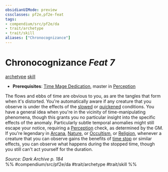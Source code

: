 ```yaml
---
obsidianUIMode: preview
cssclasses: pf2e,pf2e-feat
tags:
- compendium/src/pf2e/da
- trait/archetype
- trait/skill
aliases: ["Chronocognizance"]
---
```

# Chronocognizance  *Feat 7*  
[archetype](rules/traits/archetype.md "Archetype Feat Trait")  [skill](rules/traits/skill.md "Skill Feat Trait")  

- **Prerequisites**: [Time Mage Dedication](compendium/feats/time-mage-dedication-da.md), master in [Perception](compendium/skills.md#Perception)

The flows and ebbs of time are obvious to you, as are the tangles that form when it's distorted. You're automatically aware if any creature that you observe is under the effects of the [slowed](rules/conditions.md#Slowed) or [quickened](rules/conditions.md#Quickened) conditions. You have a general idea when you're in the vicinity of time-manipulating phenomena, though this grants you no particular insight into the specific effects of the anomaly. Particularly subtle temporal anomalies might still escape your notice, requiring a [Perception](compendium/skills.md#Perception) check, as determined by the GM. If you're legendary in [Arcana](compendium/skills.md#Arcana), [Nature](compendium/skills.md#Nature), or [Occultism](compendium/skills.md#Occultism), or [Religion](compendium/skills.md#Religion), whenever a creature that you can observe gains the benefits of [time stop](compendium/spells/time-stop.md) or similar effects, you can observe what happens during the stopped time, though you still can't act yourself for the duration.

*Source: Dark Archive p. 184*  
%% #compendium/src/pf2e/da #trait/archetype #trait/skill %%